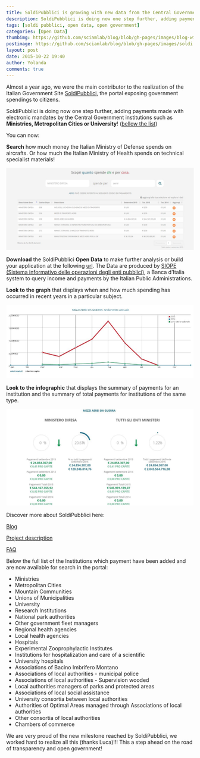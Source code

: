 ```yaml
---
title: SoldiPubblici is growing with new data from the Central Government
description: SoldiPubblici is doing now one step further, adding payments made with electronic mandates by the Central Government institutions such as Ministries, Metropolitan Cities or University.
tags: [soldi pubblici, open data, open government]
categories: [Open Data]
thumbimg: https://github.com/sciamlab/blog/blob/gh-pages/images/blog-widget08.jpg?raw=true
postimage: https://github.com/sciamlab/blog/blob/gh-pages/images/soldi.JPG?raw=true
layout: post
date: 2015-10-22 19:40
author: Yolanda
comments: true
---
```

Almost a year ago, we were the main contributor to the realization of the Italian Government Site [SoldiPubblici](http://soldipubblici.gov.it/it/home), the portal exposing government spendings to citizens.

SoldiPubblici is doing now one step further, adding payments made with electronic mandates by the Central Government institutions such as **Ministries, Metropolitan Cities or University**! ([bellow the list](#aabb))

You can now:

**Search** how much money the Italian Ministry of Defense spends on aircrafts. Or how much the Italian Ministry of Health spends on technical specialist materials!

![soldipubblici](https://github.com/sciamlab/blog/blob/gh-pages/images/ministerodifesa.JPG?raw=true)

**Download** the SoldiPubblici **Open Data** to make further analysis or build your application at the following [url](http://soldipubblici.gov.it/it/developers). The Data are produced by [SIOPE (Sistema informativo delle operazioni degli enti pubblici)](https://www.siope.it/), a Banca d’Italia system to query income and payments by the Italian Public Administrations.

**Look to the graph** that displays when and how much spending has occurred in recent years in a particular subject.

![soldipubblici](https://github.com/sciamlab/blog/blob/gh-pages/images/mezziaerei.JPG?raw=true)

**Look to the infographic** that displays the summary of payments for an institution and the summary of total payments for institutions of the same type.

![soldipubblici](https://github.com/sciamlab/blog/blob/gh-pages/images/infograficoaerei.JPG?raw=true)

Discover more about SoldiPubblici here:

[Blog](http://blog.sciamlab.com/open%20data/2014/12/20/soldipubblici.html#.Vio_l9LhDIU)

[Project description](http://soldipubblici.gov.it/it/progetto)

[FAQ](http://soldipubblici.gov.it/it/help)


<a name="aabb"></a>
Below the full list of the Institutions which payment have been added and are now available for search in the portal:


- Ministries
- Metropolitan Cities
- Mountain Communities
- Unions of Municipalities
- University
- Research Institutions
- National park authorities
- Other government fleet managers
- Regional health agencies
- Local health agencies
- Hospitals
- Experimental Zooprophylactic Institutes
- Institutions for hospitalization and care of a scientific
- University hospitals
- Associations of Bacino Imbrifero Montano
- Associations of local authorities - municipal police
- Associations of local authorities - Supervision wooded
- Local authorities managers of parks and protected areas
- Associations of local social assistance
- University consortia between local authorities
- Authorities of Optimal Areas managed through Associations of local authorities
- Other consortia of local authorities
- Chambers of commerce

We are very proud of the new milestone reached by SoldiPubblici, we worked hard to realize all this (thanks Luca)!!! This a step ahead on the road of transparency and open government!
